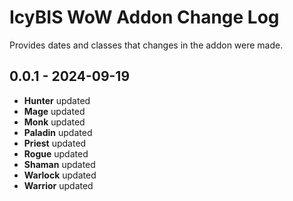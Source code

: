 # IcyBIS WoW Addon Change Log

Provides dates and classes that changes in the addon were made.

## 0.0.1 - 2024-09-19

- **Hunter** updated
- **Mage** updated
- **Monk** updated
- **Paladin** updated
- **Priest** updated
- **Rogue** updated
- **Shaman** updated
- **Warlock** updated
- **Warrior** updated

